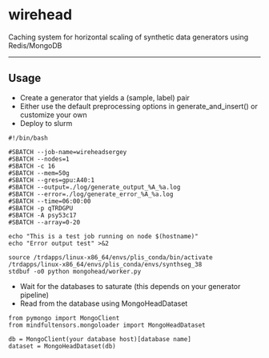 # wirehead #

Caching system for horizontal scaling of synthetic data generators using Redis/MongoDB

---

## Usage ##

- Create a generator that yields a (sample, label) pair
- Either use the default preprocessing options in generate_and_insert() or customize your own
- Deploy to slurm 

```
#!/bin/bash

#SBATCH --job-name=wireheadsergey
#SBATCH --nodes=1
#SBATCH -c 16
#SBATCH --mem=50g
#SBATCH --gres=gpu:A40:1
#SBATCH --output=./log/generate_output_%A_%a.log
#SBATCH --error=./log/generate_error_%A_%a.log
#SBATCH --time=06:00:00
#SBATCH -p qTRDGPU
#SBATCH -A psy53c17
#SBATCH --array=0-20

echo "This is a test job running on node $(hostname)"
echo "Error output test" >&2

source /trdapps/linux-x86_64/envs/plis_conda/bin/activate /trdapps/linux-x86_64/envs/plis_conda/envs/synthseg_38
stdbuf -o0 python mongohead/worker.py
```

- Wait for the databases to saturate (this depends on your generator pipeline)
- Read from the database using MongoHeadDataset

```
from pymongo import MongoClient
from mindfultensors.mongoloader import MongoHeadDataset

db = MongoClient(your database host)[database name] 
dataset = MongoHeadDataset(db)
```
